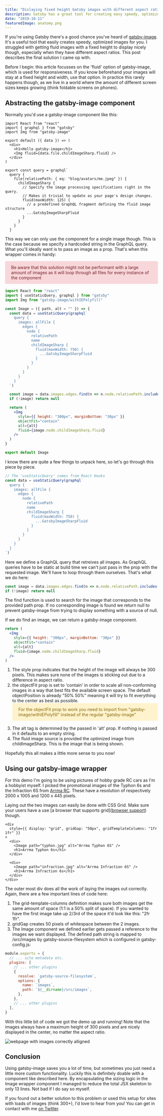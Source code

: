 ```yaml
---
title: "Dislaying fixed height Gatsby images with different aspect ratios"
description: Gatsby has a great tool for creating easy speedy, optimized images. But how do you neatly display images with a fixed height and different aspect ratios?
date: "2019-10-11"
featuredImage: anatomy.png
---
```


If you're using Gatsby there's a good chance you've heard of [gatsby-image](https://www.gatsbyjs.org/packages/gatsby-image/).  
It's a useful tool that easily creates speedy, optimized images for you. I struggled with getting fluid images with a fixed height to display nicely though, especially when they have different aspect ratios. This post describes the final solution I came op with.

Before I begin: this article focusses on the 'fluid' option of gatsby-image, which is used for responsiveness. If you know beforehand your images will stay at a fixed height and width, use that option. In practice this rarely happens though, as we live in a world where the amount of different screen sizes keeps growing (think foldable screens on phones).

## Abstracting the gatsby-image component

Normally you'd use a gatsby-image component like this:

```jsx{14}
import React from "react"
import { graphql } from "gatsby"
import Img from "gatsby-image"

export default ({ data }) => (
  <div>
    <h1>Hello gatsby-image</h1>
    <Img fluid={data.file.childImageSharp.fluid} />
  </div>
)

export const query = graphql`
  query {
    file(relativePath: { eq: "blog/avatars/me.jpeg" }) {
      childImageSharp {
        // Specify the image processing specifications right in the query.
        // Makes it trivial to update as your page's design changes.
        fluid(maxWidth: 125) {
          // a predefined GraphQL fragment defining the fluid image structure
          ...GatsbyImageSharpFluid
        }
      }
    }
  }
```

This way we can only use the component for a single image though. This is the case because we specify a hardcoded string in the GraphQL query.
What you'll ideally want is to pass an image as a prop. That's when this wrapper comes in handy:

<div style="color: #721c24; background-color: #f8d7da; border-color: #f5c6cb; padding: .75rem 1.25rem; margin-bottom: 1rem; border: 1px solid transparent border-top-color: transparent; border-right-color: transparent; border-bottom-color: transparent; border-left-color: transparent; border-radius: .25rem;" role="alert">
    Be aware that this solution might not be performant with a large amount of images as it will loop through all files for every instance of the component
</div>

```jsx
import React from "react"
import { useStaticQuery, graphql } from "gatsby"
import Img from "gatsby-image/withIEPolyfill"

const Image = ({ path, alt = "" }) => {
  const data = useStaticQuery(graphql`
    query {
      images: allFile {
        edges {
          node {
            relativePath
            name
            childImageSharp {
              fluid(maxWidth: 750) {
                ...GatsbyImageSharpFluid
              }
            }
          }
        }
      }
    }
  `)

  const image = data.images.edges.find(n => n.node.relativePath.includes(path))
  if (!image) return null

  return (
    <Img
      style={{ height: "300px", marginBottom: "30px" }}
      objectFit="contain"
      alt={alt}
      fluid={image.node.childImageSharp.fluid}
    />
  )
}

export default Image
```

I know there are quite a few things to unpack here, so let's go through this piece by piece.

```jsx
// The 'useStaticQuery' comes from React Hooks
const data = useStaticQuery(graphql`
  query {
    images: allFile {
      edges {
        node {
          relativePath
          name
          childImageSharp {
            fluid(maxWidth: 750) {
              ...GatsbyImageSharpFluid
            }
          }
        }
      }
    }
  }
`)
```

Here we define a GraphQL query that retreives all images. As GraphQL queries have to be static at build time we can't just pass in the prop with the requested image. We'll have to loop through them ourselves. That's what we do here:

```jsx
const image = data.images.edges.find(n => n.node.relativePath.includes(path))
if (!image) return null
```

The find function is used to search for the image that corresponds to the provided path prop. If no corresponding image is found we return null to prevent gatsby-image from trying to display something with a source of null.

If we do find an image, we can return a gatsby-image component.

```jsx
return (
  <Img
    style={{ height: "300px", marginBottom: "30px" }}
    objectFit="contain"
    alt={alt}
    fluid={image.node.childImageSharp.fluid}
  />
)
```

1. The style prop indicates that the height of the image will always be 300 pixels. This makes sure none of the images is sticking out due to a difference in aspect ratio.
2. the objectFit prop is set to 'contain' in order to scale all non-conforming images in a way that best fits the available screen space.
   The default objectPosition is already "50% 50%" meaning it will try to fit everything to the center as best as possible.
   <div style="color: #856404; background-color: #fff3cd; border-color: #ffeeba; padding: .75rem 1.25rem; margin-bottom: 1rem; border: 1px solid transparent border-top-color: transparent; border-right-color: transparent; border-bottom-color: transparent; border-left-color: transparent; border-radius: .25rem;" role="alert">
    For the objectFit prop to work you need to import from "gatsby-image/withIEPolyfill" instead of the regular "gatsby-image"
   </div>
3. The alt tag is determined by the passed in 'alt' prop. If nothing is passed in it defaults to an empty string.
4. The fluid image source is provided the optimized image from childImageSharp. This is the image that is being shown.

Hopefully this all makes a little more sense to you now!

## Using our gatsby-image wrapper

For this demo I'm going to be using pictures of hobby grade RC cars as I'm a hobbyist myself.
I picked the promotional images of the Typhon 6s and the Infraction 6S from [Arrma RC](https://www.arrma-rc.com/).
These have a resolution of respectively 2000 x 1005 and 1200 x 445 pixels.

Laying out the two images can easily be done with CSS Grid. Make sure your users have a use [a browser that supports grid]([browser support](https://caniuse.com/#search=css%20grid)) though.

```jsx{2,5,10}
<div
  style={{ display: "grid", gridGap: "50px", gridTemplateColumns: "1fr 1fr" }}
>
  <div>
    <Image path="typhon.jpg" alt="Arrma Typhon 6S" />
    <h1>Arrma Typhon 6s</h1>
  </div>

  <div>
    <Image path="infraction.jpg" alt="Arrma Infraction 6S" />
    <h1>Arrma Infraction 6s</h1>
  </div>
</div>
```

The outer most div does all the work of laying the images out correctly.
Again, there are a few important lines of code here:

1. The grid-template-columns definition makes sure both images get the same amount of space (1:1 is a 50% split of space). If you wanted to have the first image take up 2/3rd of the space it'd look like this: "2fr 1fr".
2. gridGap creates 50 pixels of whitespace between the 2 images.
3. The Image component we defined earlier gets passed a reference to the images we want displayed.
   The defined path string is mapped to /src/images by gatsby-source-filesystem which is configured in gatsby-config.js:

```js
module.exports = {
  // ... site metadata etc.
  plugins: [
    // ... other plugins
    {
      resolve: `gatsby-source-filesystem`,
      options: {
        name: `images`,
        path: `${__dirname}/src/images`,
      },
    },
    // ... other plugins
  ],
}
```

With this little bit of code we got the demo up and running! Note that the images always have a maximum height of 300 pixels and are nicely displayed in the center, no matter the aspect ratio.

![webpage with images correctly alligned](anatomy.png)

## Conclusion

Using gatsby-image saves you a lot of time, but sometimes you just need a little more custom functionality. Luckily this is definitely doable with a component like described here. By encapsulating the sizing logic in the Image wrapper component I managed to reduce the total JSX skeleton to only 13 lines. Not bad if I do say so myself.

If you found out a better solution to this problem or used this setup for sites with loads of images (think 300+), I'd love to hear from you! You can get in contact with me [on Twitter](https://twitter.com/VosDevelopment).
